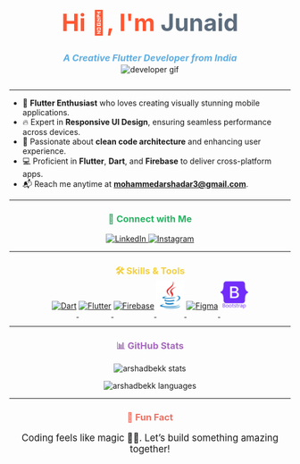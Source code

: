 <h1 align="center" style="font-size: 3em; color: #FF5733; animation: fadeIn 2s;">Hi 👋, I'm <span style="color: #5D6D7E;">Junaid</span></h1>
<h3 align="center" style="font-style: italic; color: #5DADE2; animation: slideIn 2s;">A Creative Flutter Developer from India</h3>

<p align="center">
  <img src="https://user-images.githubusercontent.com/81518096/197024589-350d913d-5830-4aeb-8cf8-933dcf519773.gif" alt="developer gif" width="400" style="animation: bounce 3s infinite;"/>
</p>

<style>
  @keyframes fadeIn {
    from { opacity: 0; }
    to { opacity: 1; }
  }

  @keyframes slideIn {
    from { transform: translateY(-50px); opacity: 0; }
    to { transform: translateY(0); opacity: 1; }
  }

  @keyframes bounce {
    0%, 20%, 50%, 80%, 100% {
      transform: translateY(0); }
    40% {
      transform: translateY(-30px); }
    60% {
      transform: translateY(-15px); }
  }
</style>

---

- 🌟 **Flutter Enthusiast** who loves creating visually stunning mobile applications.
- 🔥 Expert in **Responsive UI Design**, ensuring seamless performance across devices.
- 🚀 Passionate about **clean code architecture** and enhancing user experience.
- 💻 Proficient in **Flutter**, **Dart**, and **Firebase** to deliver cross-platform apps.
- 📬 Reach me anytime at **mohammedarshadar3@gmail.com**.

---

<h3 align="center" style="color: #28B463; animation: fadeIn 2s;">📱 Connect with Me</h3>
<p align="center">
  <a href="https://www.linkedin.com/in/junaidlc?utm_source=share&utm_campaign=share_via&utm_content=profile&utm_medium=ios_app" target="blank">
    <img src="https://raw.githubusercontent.com/rahuldkjain/github-profile-readme-generator/master/src/images/icons/Social/linked-in-alt.svg" alt="LinkedIn" height="40" width="40" style="animation: fadeIn 2s;"/>
  </a>
  <a href="https://instagram.com/ar.xhad" target="blank">
    <img src="https://raw.githubusercontent.com/rahuldkjain/github-profile-readme-generator/master/src/images/icons/Social/instagram.svg" alt="Instagram" height="40" width="40" style="animation: fadeIn 2s;"/>
  </a>
</p>

---

<h3 align="center" style="color: #F4D03F; animation: fadeIn 2s;">🛠️ Skills & Tools</h3>
<p align="center">
  <a href="https://dart.dev" target="_blank" rel="noreferrer">
    <img src="https://www.vectorlogo.zone/logos/dartlang/dartlang-icon.svg" alt="Dart" width="50" height="50" style="animation: bounce 3s infinite;"/>
  </a>
  <a href="https://flutter.dev" target="_blank" rel="noreferrer">
    <img src="https://www.vectorlogo.zone/logos/flutterio/flutterio-icon.svg" alt="Flutter" width="50" height="50" style="animation: bounce 3s infinite;"/>
  </a>
  <a href="https://firebase.google.com/" target="_blank" rel="noreferrer">
    <img src="https://www.vectorlogo.zone/logos/firebase/firebase-icon.svg" alt="Firebase" width="50" height="50" style="animation: bounce 3s infinite;"/>
  </a>
  <a href="https://www.java.com" target="_blank" rel="noreferrer">
    <img src="https://raw.githubusercontent.com/devicons/devicon/master/icons/java/java-original.svg" alt="Java" width="50" height="50" style="animation: bounce 3s infinite;"/>
  </a>
  <a href="https://www.figma.com/" target="_blank" rel="noreferrer">
    <img src="https://www.vectorlogo.zone/logos/figma/figma-icon.svg" alt="Figma" width="50" height="50" style="animation: bounce 3s infinite;"/>
  </a>
  <a href="https://getbootstrap.com" target="_blank" rel="noreferrer">
    <img src="https://raw.githubusercontent.com/devicons/devicon/master/icons/bootstrap/bootstrap-plain-wordmark.svg" alt="Bootstrap" width="50" height="50" style="animation: bounce 3s infinite;"/>
  </a>
</p>

---

<h3 align="center" style="color: #A569BD; animation: fadeIn 2s;">📊 GitHub Stats</h3>
<p align="center">
  <img src="https://github-readme-stats.vercel.app/api?username=arshadbekk&show_icons=true&locale=en&theme=radical" alt="arshadbekk stats" width="400" style="animation: fadeIn 2s;"/>
</p>
<p align="center">
  <img src="https://github-readme-stats.vercel.app/api/top-langs?username=arshadbekk&show_icons=true&locale=en&layout=compact&theme=radical" alt="arshadbekk languages" width="400" style="animation: fadeIn 2s;"/>
</p>

---

<h3 align="center" style="color: #EC7063; animation: fadeIn 2s;">🌟 Fun Fact</h3>
<p align="center" style="font-size: 1.2em; animation: fadeIn 2s;">Coding feels like magic 🎩✨. Let’s build something amazing together!</p>
